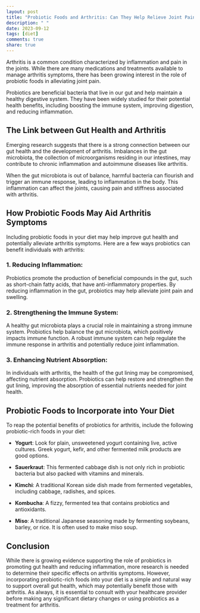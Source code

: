 ```yaml
---
layout: post
title: "Probiotic Foods and Arthritis: Can They Help Relieve Joint Pain?"
description: " "
date: 2023-09-12
tags: [diet]
comments: true
share: true
---
```


Arthritis is a common condition characterized by inflammation and pain in the joints. While there are many medications and treatments available to manage arthritis symptoms, there has been growing interest in the role of probiotic foods in alleviating joint pain.

Probiotics are beneficial bacteria that live in our gut and help maintain a healthy digestive system. They have been widely studied for their potential health benefits, including boosting the immune system, improving digestion, and reducing inflammation.

## The Link between Gut Health and Arthritis

Emerging research suggests that there is a strong connection between our gut health and the development of arthritis. Imbalances in the gut microbiota, the collection of microorganisms residing in our intestines, may contribute to chronic inflammation and autoimmune diseases like arthritis.

When the gut microbiota is out of balance, harmful bacteria can flourish and trigger an immune response, leading to inflammation in the body. This inflammation can affect the joints, causing pain and stiffness associated with arthritis.

## How Probiotic Foods May Aid Arthritis Symptoms

Including probiotic foods in your diet may help improve gut health and potentially alleviate arthritis symptoms. Here are a few ways probiotics can benefit individuals with arthritis:

### 1. Reducing Inflammation:

Probiotics promote the production of beneficial compounds in the gut, such as short-chain fatty acids, that have anti-inflammatory properties. By reducing inflammation in the gut, probiotics may help alleviate joint pain and swelling.

### 2. Strengthening the Immune System:

A healthy gut microbiota plays a crucial role in maintaining a strong immune system. Probiotics help balance the gut microbiota, which positively impacts immune function. A robust immune system can help regulate the immune response in arthritis and potentially reduce joint inflammation.

### 3. Enhancing Nutrient Absorption:

In individuals with arthritis, the health of the gut lining may be compromised, affecting nutrient absorption. Probiotics can help restore and strengthen the gut lining, improving the absorption of essential nutrients needed for joint health.

## Probiotic Foods to Incorporate into Your Diet

To reap the potential benefits of probiotics for arthritis, include the following probiotic-rich foods in your diet:

- **Yogurt**: Look for plain, unsweetened yogurt containing live, active cultures. Greek yogurt, kefir, and other fermented milk products are good options.

- **Sauerkraut**: This fermented cabbage dish is not only rich in probiotic bacteria but also packed with vitamins and minerals.

- **Kimchi**: A traditional Korean side dish made from fermented vegetables, including cabbage, radishes, and spices.

- **Kombucha**: A fizzy, fermented tea that contains probiotics and antioxidants.

- **Miso**: A traditional Japanese seasoning made by fermenting soybeans, barley, or rice. It is often used to make miso soup.

## Conclusion

While there is growing evidence supporting the role of probiotics in promoting gut health and reducing inflammation, more research is needed to determine their specific effects on arthritis symptoms. However, incorporating probiotic-rich foods into your diet is a simple and natural way to support overall gut health, which may potentially benefit those with arthritis. As always, it is essential to consult with your healthcare provider before making any significant dietary changes or using probiotics as a treatment for arthritis.